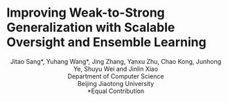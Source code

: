 # Improving Weak-to-Strong Generalization with Scalable Oversight and Ensemble Learning

<div align="center">
Jitao Sang*, Yuhang Wang*, Jing Zhang, Yanxu Zhu, Chao Kong, Junhong Ye, Shuyu Wei and Jinlin Xiao
</div>
<div align="center">
Department of Computer Science
</div>
<div align="center">
Beijing Jiaotong University
</div>
<div align="center">
*Equal Contribution
</div>
